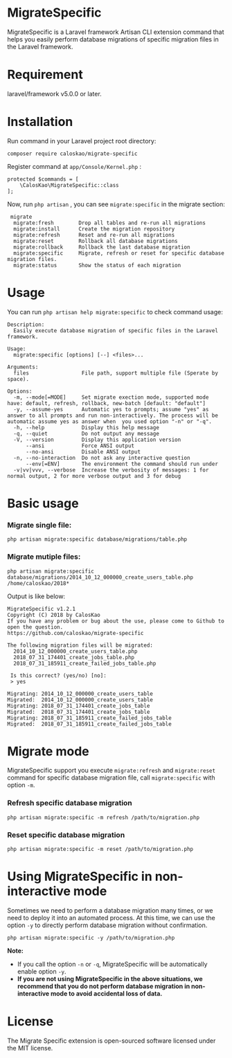 # MigrateSpecific
MigrateSpecific is a Laravel framework Artisan CLI extension command that helps you easily perform database migrations of specific migration files in the Laravel framework.

# Requirement
laravel/framework v5.0.0 or later.

# Installation

Run command in your Laravel project root directory:

```
composer require caloskao/migrate-specific
```

Register command at `app/Console/Kernel.php` :

```
protected $commands = [
    \CalosKao\MigrateSpecific::class
];
```

Now, run `php artisan` , you can see `migrate:specific` in the migrate section:

```
 migrate
  migrate:fresh        Drop all tables and re-run all migrations
  migrate:install      Create the migration repository
  migrate:refresh      Reset and re-run all migrations
  migrate:reset        Rollback all database migrations
  migrate:rollback     Rollback the last database migration
  migrate:specific     Migrate, refresh or reset for specific database migration files.
  migrate:status       Show the status of each migration
```

# Usage

You can run `php artisan help migrate:specific` to check command usage:

```
Description:
  Easily execute database migration of specific files in the Laravel framework.

Usage:
  migrate:specific [options] [--] <files>...

Arguments:
  files                 File path, support multiple file (Sperate by space).

Options:
  -m, --mode[=MODE]     Set migrate exection mode, supported mode have: default, refresh, rollback, new-batch [default: "default"]
  -y, --assume-yes      Automatic yes to prompts; assume "yes" as answer to all prompts and run non-interactively. The process will be automatic assume yes as answer when  you used option "-n" or "-q".
  -h, --help            Display this help message
  -q, --quiet           Do not output any message
  -V, --version         Display this application version
      --ansi            Force ANSI output
      --no-ansi         Disable ANSI output
  -n, --no-interaction  Do not ask any interactive question
      --env[=ENV]       The environment the command should run under
  -v|vv|vvv, --verbose  Increase the verbosity of messages: 1 for normal output, 2 for more verbose output and 3 for debug
```

# Basic usage

### Migrate single file:

```
php artisan migrate:specific database/migrations/table.php
```

### Migrate mutiple files:

```
php artisan migrate:specific database/migrations/2014_10_12_000000_create_users_table.php /home/caloskao/2018*
```

Output is like below:

```
MigrateSpecific v1.2.1
Copyright (C) 2018 by CalosKao
If you have any problem or bug about the use, please come to Github to open the question.
https://github.com/caloskao/migrate-specific

The following migration files will be migrated:
  2014_10_12_000000_create_users_table.php
  2018_07_31_174401_create_jobs_table.php
  2018_07_31_185911_create_failed_jobs_table.php

 Is this correct? (yes/no) [no]:
 > yes

Migrating: 2014_10_12_000000_create_users_table
Migrated:  2014_10_12_000000_create_users_table
Migrating: 2018_07_31_174401_create_jobs_table
Migrated:  2018_07_31_174401_create_jobs_table
Migrating: 2018_07_31_185911_create_failed_jobs_table
Migrated:  2018_07_31_185911_create_failed_jobs_table
```

# Migrate mode

MigrateSpecific support you execute `migrate:refresh` and `migrate:reset` command for specific database migration file, call `migrate:specific` with option `-m`.

### Refresh specific database migration

```
php artisan migrate:specific -m refresh /path/to/migration.php
```

### Reset specific database migration

```
php artisan migrate:specific -m reset /path/to/migration.php
```

# Using MigrateSpecific in non-interactive mode

Sometimes we need to perform a database migration many times, or we need to deploy it into an automated process. At this time, we can use the option `-y` to directly perform database migration without confirmation.

```
php artisan migrate:specific -y /path/to/migration.php
```

**Note:**

 * If you call the option `-n` or `-q`, MigrateSpecific will be automatically enable option `-y`.
 * **If you are not using MigrateSpecific in the above situations, we recommend that you do not perform database migration in non-interactive mode to avoid accidental loss of data.**

# License
The Migrate Specific extension is open-sourced software licensed under the MIT license.
